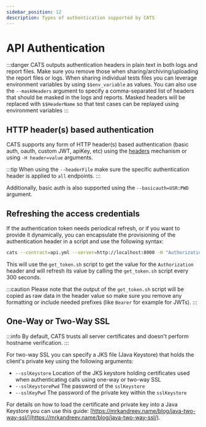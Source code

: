 ```yaml
---
sidebar_position: 12
description: Types of authentication supported by CATS
---
```


# API Authentication

:::danger
CATS outputs authentication headers in plain text in both logs and report files. 
Make sure you remove those when sharing/archiving/uploading the report files or logs.
When sharing individual tests files you can leverage environment variables by using `$$env_variable` as values.
You can also use the `--maskHeaders` argument to specify a comma-separated list of headers that should be masked in the logs and reports.
Masked headers will be replaced with `$$HeaderName` so that test cases can be replayed using environment variables
:::

## HTTP header(s) based authentication
CATS supports any form of HTTP header(s) based authentication (basic auth, oauth, custom JWT, apiKey, etc) using the [headers](headers-file) mechanism or using `-H header=value` arguments.

:::tip
When using the `--headerFile` make sure the specific authentication header is applied to `all` endpoints.
:::

Additionally, basic auth is also supported using the `--basicauth=USR:PWD` argument.

## Refreshing the access credentials
If the authentication token needs periodical refresh, or if you want to provide it dynamically, you can encapsulate the provisioning of the authentication header in a script and use the following syntax:

```bash
cats --contract=api.yml --server=http://localhost:8000 -H "Authorization=auth_script" --authRefreshScript="./get_token.sh" --authRefreshInterval 300
```

This will use the `get_token.sh` script to get the value for the `Authorization` header and will refresh its value by calling the `get_token.sh` script every 300 seconds.

:::caution
Please note that the output of the `get_token.sh` script will be copied as raw data in the header value so make sure you remove any formatting or include needed prefixes (like `Bearer` for example for JWTs).
:::

## One-Way or Two-Way SSL

:::info
By default, CATS trusts all server certificates and doesn't perform hostname verification.
:::

For two-way SSL you can specify a JKS file (Java Keystore) that holds the client's private key using the following arguments:
- `--sslKeystore` Location of the JKS keystore holding certificates used when authenticating calls using one-way or two-way SSL
- `--sslKeystorePwd` The password of the `sslKeystore`
- `--sslKeyPwd` The password of the private key within the `sslKeystore`

For details on how to load the certificate and private key into a Java Keystore you can use this guide: [https://mrkandreev.name/blog/java-two-way-ssl/](https://mrkandreev.name/blog/java-two-way-ssl/).
